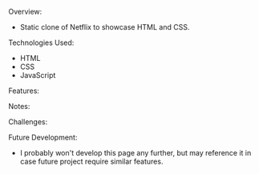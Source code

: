 Overview:

- Static clone of Netflix to showcase HTML and CSS.

Technologies Used:

- HTML
- CSS
- JavaScript

Features:

Notes:

Challenges:

Future Development:

- I probably won't develop this page any further, but may reference it in case future project require similar features.
